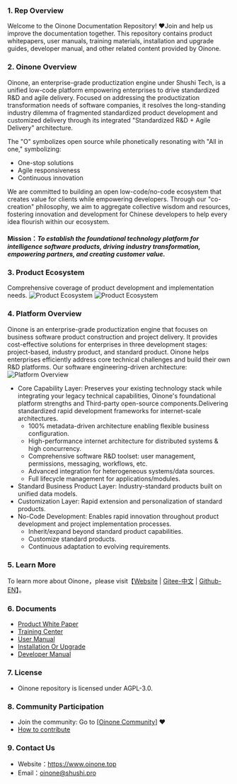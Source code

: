 ### 1. Rep Overview

Welcome to the Oinone Documentation Repository! ❤️Join and help us improve the documentation together.
This repository contains product whitepapers, user manuals, training materials, installation and upgrade guides, developer manual, and other related content provided by Oinone.


### 2. Oinone Overview
Oinone, an enterprise-grade productization engine under Shushi Tech, is a unified low-code platform empowering enterprises to drive standardized R&D and agile delivery. Focused on addressing the productization transformation needs of software companies, it resolves the long-standing industry dilemma of fragmented standardized product development and customized delivery through its integrated "Standardized R&D + Agile Delivery" architecture.

The "O" symbolizes open source while phonetically resonating with "All in one," symbolizing:
- One-stop solutions
- Agile responsiveness
- Continuous innovation

We are committed to building an open low-code/no-code ecosystem that creates value for clients while empowering developers. Through our "co-creation" philosophy, we aim to aggregate collective wisdom and resources, fostering innovation and development for Chinese developers to help every idea flourish within our ecosystem.

#### Mission：_To establish the foundational technology platform for intelligence software products, driving industry transformation, empowering partners, and creating customer value._

### 3. Product Ecosystem
Comprehensive coverage of product development and implementation needs.
![Product Ecosystem](http://oinone-jar.oss-cn-zhangjiakou.aliyuncs.com/welcome-document/Open%20Source/en/1.Product%20Ecosystem-1.png "Product Ecosystem")
![Product Ecosystem](http://oinone-jar.oss-cn-zhangjiakou.aliyuncs.com/welcome-document/Open%20Source/en/2.Product%20Ecosystem-2.png "Product Ecosystem")

### 4. Platform Overview
Oinone is an enterprise-grade productization engine that focuses on business software product construction and project delivery. It provides cost-effective solutions for enterprises in three development stages: project-based, industry product, and standard product. Oinone helps enterprises efficiently address core technical challenges and build their own R&D platforms. Our software engineering-driven architecture:
![Platform Overview](http://oinone-jar.oss-cn-zhangjiakou.aliyuncs.com/welcome-document/Open%20Source/en/3.Platform%20Overview.png "Platform Overview")
- Core Capability Layer: Preserves your existing technology stack while integrating your legacy technical capabilities, Oinone's foundational platform strengths and Third-party open-source components.Delivering standardized rapid development frameworks for internet-scale architectures.
    - 100% metadata-driven architecture enabling flexible business configuration.
    - High-performance internet architecture for distributed systems & high concurrency.
    - Comprehensive software R&D toolset: user management, permissions, messaging, workflows, etc.
    - Advanced integration for heterogeneous systems/data sources.
    - Full lifecycle management for applications/modules.
- Standard Business Product Layer: Industry-standard products built on unified data models.
- Customization Layer: Rapid extension and personalization of standard products.
- No-Code Development: Enables rapid innovation throughout product development and project implementation processes.
    - Inherit/expand beyond standard product capabilities.
    - Customize standard products.
    - Continuous adaptation to evolving requirements.

### 5. Learn More
To learn more about Oinone，please visit【[Website](https://www.oinone.top) | [Gitee-中文](https://gitee.com/oinone) | [Github-EN](https://github.com/Oinone)】。

### 6. Documents
- [Product White Paper](https://www.oinone.top/whitePaper)
- [Training Center](https://www.oinone.top/video)
- [User Manual](https://guide.oinone.top/zh-cn/UserHandbook)
- [Installation Or Upgrade](https://guide.oinone.top/zh-cn/InstallOrUpgrade)
- [Developer Manual](https://guide.oinone.top/zh-cn/Development)

### 7. License
- Oinone repository is licensed under AGPL-3.0.

### 8. Community Participation
- Join the community: Go to [[Oinone Community](https://doc.oinone.top)] ❤️
- [How to contribute](https://guide.oinone.top/zh-cn/Contribute)

### 9. Contact Us
- Website：https://www.oinone.top
- Email：oinone@shushi.pro
